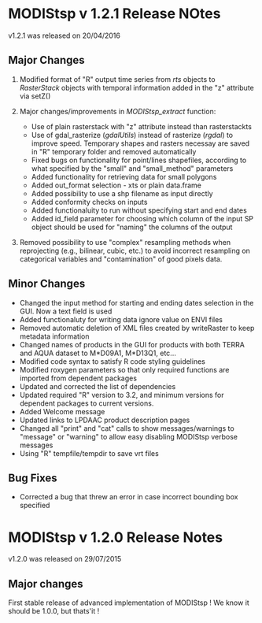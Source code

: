 # MODIStsp v 1.2.1 Release NOtes

v1.2.1 was released on 20/04/2016
 
## Major Changes

1. Modified format of "R" output time series from _rts_ objects to _RasterStack_ objects with temporal information added in the 
"z" attribute via setZ()

2. Major changes/improvements in _MODIStsp\_extract_ function:
    * Use of plain rasterstack with "z" attribute instead than rasterstackts
    * Use of gdal\_rasterize (_gdalUtils_) instead of rasterize (_rgdal_) to improve speed. Temporary shapes and rasters necessay are saved in "R" temporary folder and removed automatically
    * Fixed bugs on functionality for point/lines shapefiles, according to what specified by the "small" and "small_method" parameters
    * Added functionality for retrieving data for small polygons
    * Added out_format selection - xts or plain data.frame
    * Added possibility to use a shp filename as input directly
    * Added conformity checks on inputs
    * Added functionaluity to run without specifying start and end dates
    * Added id_field parameter for choosing which column of the input SP object should be used for "naming" the columns of the output
  
3. Removed possibility to use "complex" resampling methods when reprojecting (e.g., bilinear, cubic, etc.) to avoid incorrect resampling on categorical variables and "contamination" of good pixels data. 

## Minor Changes

* Changed the input method for starting and ending dates selection in the GUI. Now a text field is used 
* Added functionaluty for writing data ignore value on ENVI files
* Removed automatic deletion of XML files created by writeRaster to keep metadata information
* Changed names of products in the GUI for products with both TERRA and AQUA dataset to M\*D09A1, M\*D13Q1, etc...
* Modified code syntax to satisfy R code styling guidelines
* Modified roxygen parameters so that only required functions are imported from dependent packages
* Updated and corrected the list of dependencies
* Updated required "R" version to 3.2, and minimum versions for dependent packages to current versions.
* Added Welcome message
* Updated links to LPDAAC product description pages
* Changed all "print" and "cat" calls to show messages/warnings to "message" or "warning" to allow easy disabling MODIStsp verbose messages
* Using "R" tempfile/tempdir to save vrt files

## Bug Fixes

* Corrected a bug that threw an error in case incorrect bounding box specified

# MODIStsp v 1.2.0 Release Notes

v1.2.0 was released on 29/07/2015


## Major changes

First stable release of advanced implementation of MODIStsp !
We know it should be 1.0.0, but thats'it !





